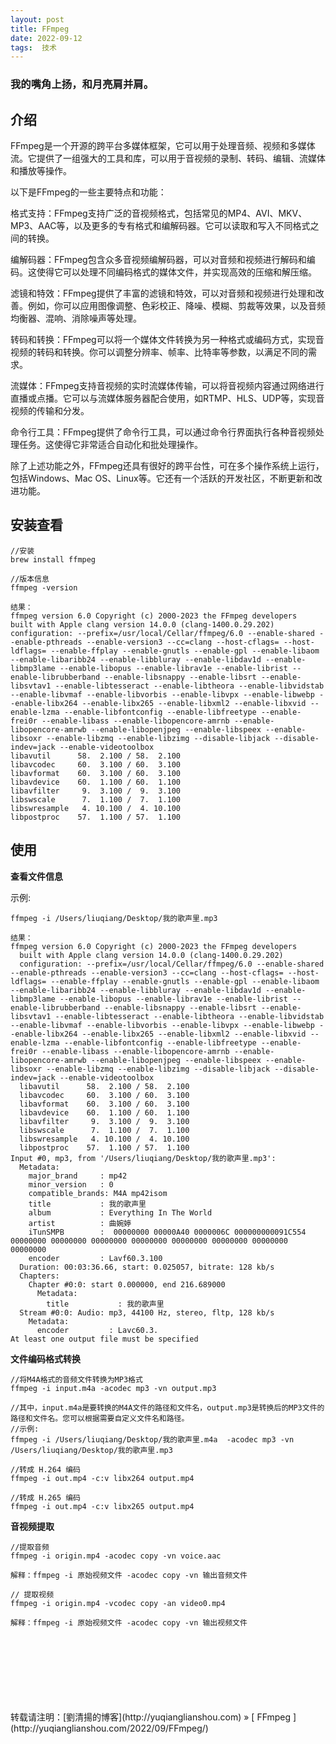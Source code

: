 ```yaml
---
layout: post  
title: FFmpeg
date: 2022-09-12  
tags:  技术
---
```

### 我的嘴角上扬，和月亮肩并肩。

## 介绍 

FFmpeg是一个开源的跨平台多媒体框架，它可以用于处理音频、视频和多媒体流。它提供了一组强大的工具和库，可以用于音视频的录制、转码、编辑、流媒体和播放等操作。

以下是FFmpeg的一些主要特点和功能：

格式支持：FFmpeg支持广泛的音视频格式，包括常见的MP4、AVI、MKV、MP3、AAC等，以及更多的专有格式和编解码器。它可以读取和写入不同格式之间的转换。

编解码器：FFmpeg包含众多音视频编解码器，可以对音频和视频进行解码和编码。这使得它可以处理不同编码格式的媒体文件，并实现高效的压缩和解压缩。

滤镜和特效：FFmpeg提供了丰富的滤镜和特效，可以对音频和视频进行处理和改善。例如，你可以应用图像调整、色彩校正、降噪、模糊、剪裁等效果，以及音频均衡器、混响、消除噪声等处理。

转码和转换：FFmpeg可以将一个媒体文件转换为另一种格式或编码方式，实现音视频的转码和转换。你可以调整分辨率、帧率、比特率等参数，以满足不同的需求。

流媒体：FFmpeg支持音视频的实时流媒体传输，可以将音视频内容通过网络进行直播或点播。它可以与流媒体服务器配合使用，如RTMP、HLS、UDP等，实现音视频的传输和分发。

命令行工具：FFmpeg提供了命令行工具，可以通过命令行界面执行各种音视频处理任务。这使得它非常适合自动化和批处理操作。

除了上述功能之外，FFmpeg还具有很好的跨平台性，可在多个操作系统上运行，包括Windows、Mac OS、Linux等。它还有一个活跃的开发社区，不断更新和改进功能。

## 安装查看

```
//安装
brew install ffmpeg
```

```
//版本信息
ffmpeg -version  

结果：
ffmpeg version 6.0 Copyright (c) 2000-2023 the FFmpeg developers
built with Apple clang version 14.0.0 (clang-1400.0.29.202)
configuration: --prefix=/usr/local/Cellar/ffmpeg/6.0 --enable-shared --enable-pthreads --enable-version3 --cc=clang --host-cflags= --host-ldflags= --enable-ffplay --enable-gnutls --enable-gpl --enable-libaom --enable-libaribb24 --enable-libbluray --enable-libdav1d --enable-libmp3lame --enable-libopus --enable-librav1e --enable-librist --enable-librubberband --enable-libsnappy --enable-libsrt --enable-libsvtav1 --enable-libtesseract --enable-libtheora --enable-libvidstab --enable-libvmaf --enable-libvorbis --enable-libvpx --enable-libwebp --enable-libx264 --enable-libx265 --enable-libxml2 --enable-libxvid --enable-lzma --enable-libfontconfig --enable-libfreetype --enable-frei0r --enable-libass --enable-libopencore-amrnb --enable-libopencore-amrwb --enable-libopenjpeg --enable-libspeex --enable-libsoxr --enable-libzmq --enable-libzimg --disable-libjack --disable-indev=jack --enable-videotoolbox
libavutil      58.  2.100 / 58.  2.100
libavcodec     60.  3.100 / 60.  3.100
libavformat    60.  3.100 / 60.  3.100
libavdevice    60.  1.100 / 60.  1.100
libavfilter     9.  3.100 /  9.  3.100
libswscale      7.  1.100 /  7.  1.100
libswresample   4. 10.100 /  4. 10.100
libpostproc    57.  1.100 / 57.  1.100
```

## 使用

**查看文件信息**  

示例:  
```
ffmpeg -i /Users/liuqiang/Desktop/我的歌声里.mp3  

结果：  
ffmpeg version 6.0 Copyright (c) 2000-2023 the FFmpeg developers
  built with Apple clang version 14.0.0 (clang-1400.0.29.202)
  configuration: --prefix=/usr/local/Cellar/ffmpeg/6.0 --enable-shared --enable-pthreads --enable-version3 --cc=clang --host-cflags= --host-ldflags= --enable-ffplay --enable-gnutls --enable-gpl --enable-libaom --enable-libaribb24 --enable-libbluray --enable-libdav1d --enable-libmp3lame --enable-libopus --enable-librav1e --enable-librist --enable-librubberband --enable-libsnappy --enable-libsrt --enable-libsvtav1 --enable-libtesseract --enable-libtheora --enable-libvidstab --enable-libvmaf --enable-libvorbis --enable-libvpx --enable-libwebp --enable-libx264 --enable-libx265 --enable-libxml2 --enable-libxvid --enable-lzma --enable-libfontconfig --enable-libfreetype --enable-frei0r --enable-libass --enable-libopencore-amrnb --enable-libopencore-amrwb --enable-libopenjpeg --enable-libspeex --enable-libsoxr --enable-libzmq --enable-libzimg --disable-libjack --disable-indev=jack --enable-videotoolbox
  libavutil      58.  2.100 / 58.  2.100
  libavcodec     60.  3.100 / 60.  3.100
  libavformat    60.  3.100 / 60.  3.100
  libavdevice    60.  1.100 / 60.  1.100
  libavfilter     9.  3.100 /  9.  3.100
  libswscale      7.  1.100 /  7.  1.100
  libswresample   4. 10.100 /  4. 10.100
  libpostproc    57.  1.100 / 57.  1.100
Input #0, mp3, from '/Users/liuqiang/Desktop/我的歌声里.mp3':
  Metadata:
    major_brand     : mp42
    minor_version   : 0
    compatible_brands: M4A mp42isom
    title           : 我的歌声里
    album           : Everything In The World
    artist          : 曲婉婷
    iTunSMPB        :  00000000 00000A40 0000006C 000000000091C554 00000000 00000000 00000000 00000000 00000000 00000000 00000000 00000000
    encoder         : Lavf60.3.100
  Duration: 00:03:36.66, start: 0.025057, bitrate: 128 kb/s
  Chapters:
    Chapter #0:0: start 0.000000, end 216.689000
      Metadata:
        title           : 我的歌声里
  Stream #0:0: Audio: mp3, 44100 Hz, stereo, fltp, 128 kb/s
    Metadata:
      encoder         : Lavc60.3.
At least one output file must be specified
```

**文件编码格式转换**  

```
//将M4A格式的音频文件转换为MP3格式
ffmpeg -i input.m4a -acodec mp3 -vn output.mp3  

//其中，input.m4a是要转换的M4A文件的路径和文件名，output.mp3是转换后的MP3文件的路径和文件名。您可以根据需要自定义文件名和路径。  
//示例:   
ffmpeg -i /Users/liuqiang/Desktop/我的歌声里.m4a  -acodec mp3 -vn /Users/liuqiang/Desktop/我的歌声里.mp3 

```

```
//转成 H.264 编码
ffmpeg -i out.mp4 -c:v libx264 output.mp4
```

```
//转成 H.265 编码
ffmpeg -i out.mp4 -c:v libx265 output.mp4
```

**音视频提取**  

```
//提取音频
ffmpeg -i origin.mp4 -acodec copy -vn voice.aac

解释：ffmpeg -i 原始视频文件 -acodec copy -vn 输出音频文件
```

```
// 提取视频
ffmpeg -i origin.mp4 -vcodec copy -an video0.mp4

解释：ffmpeg -i 原始视频文件 -acodec copy -vn 输出视频文件
```

<br/>
<br/> 
<br/> 
<br/> 
<br/> 
<br/> 
<br/> 
转载请注明：[劉清揚的博客](http://yuqianglianshou.com) » [ FFmpeg ](http://yuqianglianshou.com/2022/09/FFmpeg/)  
<br/>